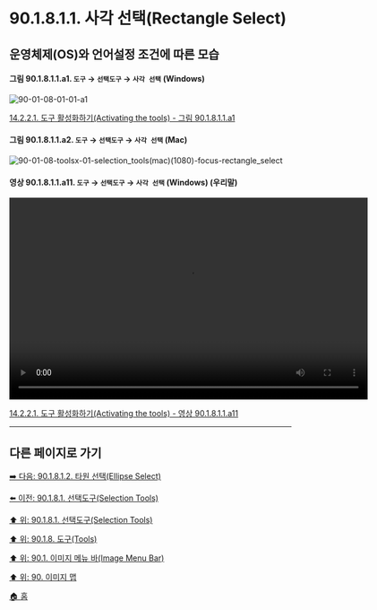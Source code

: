 # 90.1.8.1.1. 사각 선택(Rectangle Select)
## 운영체제(OS)와 언어설정 조건에 따른 모습

<a id="90-01-08-01-01-a1"></a>

#### 그림 90.1.8.1.1.a1. `도구` → `선택도구` → `사각 선택` (Windows)
![90-01-08-01-01-a1](https://github.com/wonder13662/gimp/assets/15767104/f5ed399b-c2eb-4e24-9ee1-1e925a0ed26e)

[14.2.2.1. 도구 활성화하기(Activating the tools) - 그림 90.1.8.1.1.a1](./14-02-02-01-activating_the_tool.md#90-01-08-01-01-a1)

<a id="90-01-08-01-01-a2"></a>

#### 그림 90.1.8.1.1.a2. `도구` → `선택도구` → `사각 선택` (Mac)
![90-01-08-toolsx-01-selection_tools(mac)(1080)-focus-rectangle_select](https://github.com/wonder13662/gimp/assets/15767104/a43dcc8d-2426-42c7-8938-7c99bae2fdb3)

<a id="90-01-08-01-01-a11"></a>

#### 영상 90.1.8.1.1.a11. `도구` → `선택도구` → `사각 선택` (Windows) (우리말)
<video controls="controls" width="640" height="360" src="https://github.com/wonder13662/gimp/assets/15767104/2725f0ad-2223-420b-addd-1456d391ee87"></video>

[14.2.2.1. 도구 활성화하기(Activating the tools) - 영상 90.1.8.1.1.a11](./14-02-02-01-activating_the_tool.md#90-01-08-01-01-a11)

***

## 다른 페이지로 가기

[➡️ 다음: 90.1.8.1.2. 타원 선택(Ellipse Select)](./90-01-08-01-02-ellipse_select.md)

[⬅️ 이전: 90.1.8.1. 선택도구(Selection Tools)](./90-01-08-01-00-selection_tools.md)

[⬆️ 위: 90.1.8.1. 선택도구(Selection Tools)](./90-01-08-01-00-selection_tools.md)

[⬆️ 위: 90.1.8. 도구(Tools)](./90-01-08-00-tools.md)

[⬆️ 위: 90.1. 이미지 메뉴 바(Image Menu Bar)](./90-01-00-image-menu-bar.md)

[⬆️ 위: 90. 이미지 맵](./90-00-image-map.md)

[🏠 홈](./00-home.md)
